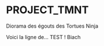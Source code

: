 PROJECT_TMNT
============

Diorama des égouts des Tortues Ninja

Voici la ligne de... TEST !
Biach


